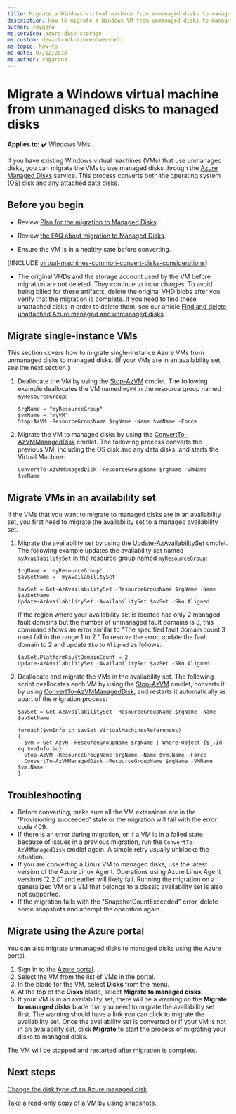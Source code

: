 ```yaml
---
title: Migrate a Windows virtual machine from unmanaged disks to managed disks
description: How to migrate a Windows VM from unmanaged disks to managed disks by using PowerShell in the Resource Manager deployment model
author: roygara
ms.service: azure-disk-storage
ms.custom: devx-track-azurepowershell
ms.topic: how-to
ms.date: 07/12/2018
ms.author: rogarana
---
```


# Migrate a Windows virtual machine from unmanaged disks to managed disks

**Applies to:** :heavy_check_mark: Windows VMs 

If you have existing Windows virtual machines (VMs) that use unmanaged disks, you can migrate the VMs to use managed disks through the [Azure Managed Disks](../managed-disks-overview.md) service. This process converts both the operating system (OS) disk and any attached data disks.


## Before you begin


* Review [Plan for the migration to Managed Disks](on-prem-to-azure.md#plan-for-the-migration-to-managed-disks).

* Review [the FAQ about migration to Managed Disks](../faq-for-disks.yml).

* Ensure the VM is in a healthy sate before converting.


[!INCLUDE [virtual-machines-common-convert-disks-considerations](../includes/virtual-machines-common-convert-disks-considerations.md)]

* The original VHDs and the storage account used by the VM before migration are not deleted. They continue to incur charges. To avoid being billed for these artifacts, delete the original VHD blobs after you verify that the migration is complete. If you need to find these unattached disks in order to delete them, see our article [Find and delete unattached Azure managed and unmanaged disks](find-unattached-disks.md).


## Migrate single-instance VMs
This section covers how to migrate single-instance Azure VMs from unmanaged disks to managed disks. (If your VMs are in an availability set, see the next section.) 

1. Deallocate the VM by using the [Stop-AzVM](/powershell/module/az.compute/stop-azvm) cmdlet. The following example deallocates the VM named `myVM` in the resource group named `myResourceGroup`: 

   ```azurepowershell-interactive
   $rgName = "myResourceGroup"
   $vmName = "myVM"
   Stop-AzVM -ResourceGroupName $rgName -Name $vmName -Force
   ```

2. Migrate the VM to managed disks by using the [ConvertTo-AzVMManagedDisk](/powershell/module/az.compute/convertto-azvmmanageddisk) cmdlet. The following process converts the previous VM, including the OS disk and any data disks, and starts the Virtual Machine:

   ```azurepowershell-interactive
   ConvertTo-AzVMManagedDisk -ResourceGroupName $rgName -VMName $vmName
   ```



## Migrate VMs in an availability set

If the VMs that you want to migrate to managed disks are in an availability set, you first need to migrate the availability set to a managed availability set.

1. Migrate the availability set by using the [Update-AzAvailabilitySet](/powershell/module/az.compute/update-azavailabilityset) cmdlet. The following example updates the availability set named `myAvailabilitySet` in the resource group named `myResourceGroup`:

   ```azurepowershell-interactive
   $rgName = 'myResourceGroup'
   $avSetName = 'myAvailabilitySet'

   $avSet = Get-AzAvailabilitySet -ResourceGroupName $rgName -Name $avSetName
   Update-AzAvailabilitySet -AvailabilitySet $avSet -Sku Aligned 
   ```

   If the region where your availability set is located has only 2 managed fault domains but the number of unmanaged fault domains is 3, this command shows an error similar to "The specified fault domain count 3 must fall in the range 1 to 2." To resolve the error, update the fault domain to 2 and update `Sku` to `Aligned` as follows:

   ```azurepowershell-interactive
   $avSet.PlatformFaultDomainCount = 2
   Update-AzAvailabilitySet -AvailabilitySet $avSet -Sku Aligned
   ```

2. Deallocate and migrate the VMs in the availability set. The following script deallocates each VM by using the [Stop-AzVM](/powershell/module/az.compute/stop-azvm) cmdlet, converts it by using [ConvertTo-AzVMManagedDisk](/powershell/module/az.compute/convertto-azvmmanageddisk), and restarts it automatically as apart of the migration process:

   ```azurepowershell-interactive
   $avSet = Get-AzAvailabilitySet -ResourceGroupName $rgName -Name $avSetName

   foreach($vmInfo in $avSet.VirtualMachinesReferences)
   {
     $vm = Get-AzVM -ResourceGroupName $rgName | Where-Object {$_.Id -eq $vmInfo.id}
     Stop-AzVM -ResourceGroupName $rgName -Name $vm.Name -Force
     ConvertTo-AzVMManagedDisk -ResourceGroupName $rgName -VMName $vm.Name
   }
   ```


## Troubleshooting

- Before converting, make sure all the VM extensions are in the 'Provisioning succeeded' state or the migration will fail with the error code 409.
- If there is an error during migration, or if a VM is in a failed state because of issues in a previous migration, run the `ConvertTo-AzVMManagedDisk` cmdlet again. A simple retry usually unblocks the situation.
- If you are converting a Linux VM to managed disks, use the latest version of the Azure Linux Agent. Operations using Azure Linux Agent versions '2.2.0' and earlier will likely fail. Running the migration on a generalized VM or a VM that belongs to a classic availability set is also not supported.
- If the migration fails with the "SnapshotCountExceeded" error, delete some snapshots and attempt the operation again.


## Migrate using the Azure portal

You can also migrate unmanaged disks to managed disks using the Azure portal.

1. Sign in to the [Azure portal](https://portal.azure.com).
2. Select the VM from the list of VMs in the portal.
3. In the blade for the VM, select **Disks** from the menu.
4. At the top of the **Disks** blade, select **Migrate to managed disks**.
5. If your VM is in an availability set, there will be a warning on the **Migrate to managed disks** blade that you need to migrate the availability set first. The warning should have a link you can click to migrate the availability set. Once the availability set is converted or if your VM is not in an availability set, click **Migrate** to start the process of migrating your disks to managed disks.

The VM will be stopped and restarted after migration is complete.

## Next steps

[Change the disk type of an Azure managed disk](../disks-convert-types.md).

Take a read-only copy of a VM by using [snapshots](snapshot-copy-managed-disk.md).
